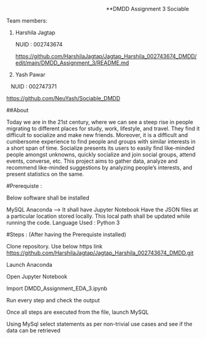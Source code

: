                                                                   **DMDD Assignment 3 Sociable

Team members: 

1. Harshila Jagtap

   NUID : 002743674
   
   https://github.com/HarshilaJagtap/Jagtap_Harshila_002743674_DMDD/edit/main/DMDD_Assignment_3/README.md

2. Yash Pawar


   NUID : 002747371
   
   
   https://github.com/NeuYash/Sociable_DMDD
   
   
   
   ##About
   
   Today we are in the 21st century, where we can see a steep rise in people migrating to different places for study, work, lifestyle, and travel. They find it difficult to socialize and make new friends. Moreover, it is a difficult and cumbersome experience to find people and groups with similar interests in a short span of time. Socialize presents its users to easily find like-minded people amongst unknowns, quickly socialize and join social groups, attend events, converse, etc. This project aims to gather data, analyze and recommend like-minded suggestions by analyzing people’s interests, and present statistics on the same.
   
   
   #Prerequiste :

Below software shall be installed

MySQL
Anaconda --> It shall have Jupyter Notebook 
Have the JSON files at a particular location stored locally. This local path shall be updated while running the code.
Language Used : Python 3

#Steps : (After having the Prerequiste installed)

Clone repository. Use below https link https://github.com/HarshilaJagtap/Jagtap_Harshila_002743674_DMDD.git

Launch Anaconda

Open Jupyter Notebook

Import DMDD_Assignment_EDA_3.ipynb

Run every step and check the output

Once all steps are executed from the file, launch MySQL

Using MySql select statements as per non-trivial use cases and see if the data can be retrieved

              


